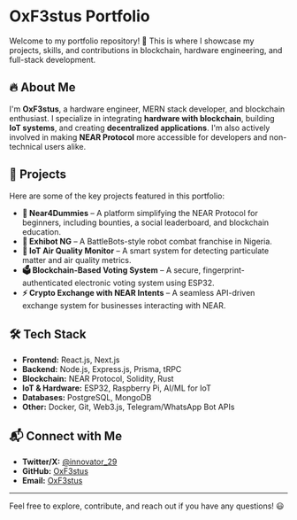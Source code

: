# OxF3stus Portfolio

Welcome to my portfolio repository! 🚀 This is where I showcase my projects, skills, and contributions in blockchain, hardware engineering, and full-stack development.

## 🔥 About Me
I'm **OxF3stus**, a hardware engineer, MERN stack developer, and blockchain enthusiast. I specialize in integrating **hardware with blockchain**, building **IoT systems**, and creating **decentralized applications**. I'm also actively involved in making **NEAR Protocol** more accessible for developers and non-technical users alike.

## 📁 Projects
Here are some of the key projects featured in this portfolio:

- **🔗 Near4Dummies** – A platform simplifying the NEAR Protocol for beginners, including bounties, a social leaderboard, and blockchain education.
- **🤖 Exhibot NG** – A BattleBots-style robot combat franchise in Nigeria.
- **📡 IoT Air Quality Monitor** – A smart system for detecting particulate matter and air quality metrics.
- **🗳️ Blockchain-Based Voting System** – A secure, fingerprint-authenticated electronic voting system using ESP32.
- **⚡ Crypto Exchange with NEAR Intents** – A seamless API-driven exchange system for businesses interacting with NEAR.

## 🛠️ Tech Stack
- **Frontend:** React.js, Next.js
- **Backend:** Node.js, Express.js, Prisma, tRPC
- **Blockchain:** NEAR Protocol, Solidity, Rust
- **IoT & Hardware:** ESP32, Raspberry Pi, AI/ML for IoT
- **Databases:** PostgreSQL, MongoDB
- **Other:** Docker, Git, Web3.js, Telegram/WhatsApp Bot APIs

## 📬 Connect with Me
- **Twitter/X:** [@innovator_29](https://twitter.com/OxF3stus_29)
- **GitHub:** [OxF3stus](https://github.com/OxF3stus)
- **Email:** [OxF3stus](oxfestus@proton.me)

---
Feel free to explore, contribute, and reach out if you have any questions! 😃

